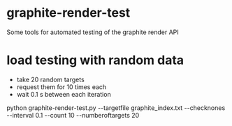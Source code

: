 graphite-render-test
====================

Some tools for automated testing of the graphite render API

# load testing with random data
- take 20 random targets
- request them for 10 times each
- wait 0.1 s between each iteration

python graphite-render-test.py <host> --targetfile graphite_index.txt --checknones --interval 0.1 --count 10 --numberoftargets 20
